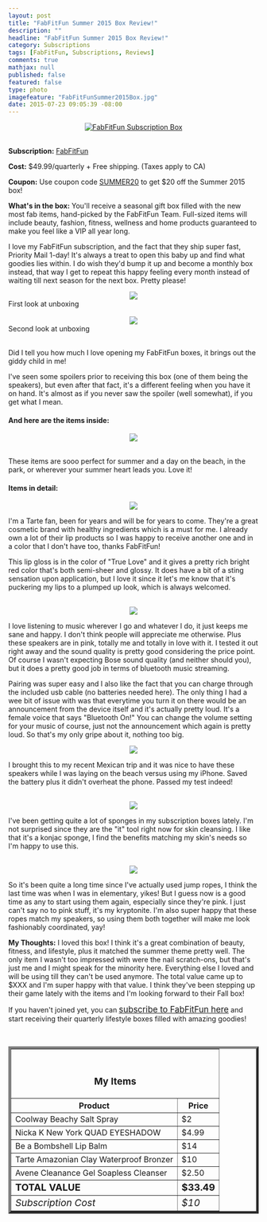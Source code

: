 ```yaml
---
layout: post
title: "FabFitFun Summer 2015 Box Review!"
description: ""
headline: "FabFitFun Summer 2015 Box Review!"
category: Subscriptions
tags: [FabFitFun, Subscriptions, Reviews]
comments: true
mathjax: null
published: false
featured: false
type: photo
imagefeature: "FabFitFunSummer2015Box.jpg"
date: 2015-07-23 09:05:39 -08:00
---
```


<center><a href="http://fabfitfun-vip.evyy.net/c/164125/63686/1731" target="_blank">
<img src="/images/FabFitFunSummer2015Box2.jpg" border="0" style="border:none;max-width:100%;" alt="FabFitFun Subscription Box" />
</a></center>
<br>

<p><b>Subscription:</b> <a href="http://fabfitfun-vip.evyy.net/c/164125/63686/1731" target="_blank">FabFitFun</a></p>
<p><b>Cost:</b> $49.99/quarterly + Free shipping. (Taxes apply to CA)</p>
<p><b>Coupon:</b> Use coupon code <a href="http://fabfitfun-vip.evyy.net/c/164125/63686/1731" target="_blank">SUMMER20</a> to get $20 off the Summer 2015 box!</p>
<p><b>What's in the box:</b> You'll receive a seasonal gift box filled with the new most fab items, hand-picked by the FabFitFun Team. Full-sized items will include beauty, fashion, fitness, wellness and home products guaranteed to make you feel like a VIP all year long.</p>

<p>I love my FabFitFun subscription, and the fact that they ship super fast, Priority Mail 1-day! It's always a treat to open this baby up and find what goodies lies within. I do wish they'd bump it up and become a monthly box instead, that way I get to repeat this happy feeling every month instead of waiting till next season for the next box. Pretty please!</p>


<center><img src="/images/FabFitFunSpring2015OpenBox2.jpg"></center>
<figcaption>First look at unboxing</figcaption>
<br>

<center><img src="/images/FabFitFunSpring2015OpenBox.jpg"></center>
<figcaption>Second look at unboxing</figcaption>
<br>

<p>Did I tell you how much I love opening my FabFitFun boxes, it brings out the giddy child in me!</p>

<p>I've seen some spoilers prior to receiving this box (one of them being the speakers), but even after that fact, it's a different feeling when you have it on hand. It's almost as if you never saw the spoiler (well somewhat), if you get what I mean.</p>

<H4>And here are the items inside:</H4>
<center><img src="/images/FabFitFunSummer2015Items.jpg"></center>
<br>

<p>These items are sooo perfect for summer and a day on the beach, in the park, or wherever your summer heart leads you. Love it!</p>

<H4>Items in detail:</H4>

<center><img src="/images/FabFitFunSummer2015Lip.jpg"></center>
<p>I'm a Tarte fan, been for years and will be for years to come. They're a great cosmetic brand with healthy ingredients which is a must for me. I already own a lot of their lip products so I was happy to receive another one and in a color that I don't have too, thanks FabFitFun!</p>
<p>This lip gloss is in the color of "True Love" and it gives a pretty rich bright red color that's both semi-sheer and glossy. It does have a bit of a sting sensation upon application, but I love it since it let's me know that it's puckering my lips to a plumped up look, which is always welcomed.</p>
<br>

<center><img src="/images/FabFitFunSummer2015Speakers2.jpg"></center>
<p>I love listening to music wherever I go and whatever I do, it just keeps me sane and happy. I don't think people will appreciate me otherwise. Plus these speakers are in pink, totally me and totally in love with it. I tested it out right away and the sound quality is pretty good considering the price point. Of course I wasn't expecting Bose sound quality (and neither should you), but it does a pretty good job in terms of bluetooth music streaming.</p>
<p>Pairing was super easy and I also like the fact that you can charge through the included usb cable (no batteries needed here). The only thing I had a wee bit of issue with was that everytime you turn it on there would be an announcement from the device itself and it's actually pretty loud. It's a female voice that says "Bluetooth On!" You can change the volume setting for your music of course, just not the announcement which again is pretty loud. So that's my only gripe about it, nothing too big.</p>

<center><img src="/images/FabFitFunSummer2015Speakers2.jpg"></center>
<p>I brought this to my recent Mexican trip and it was nice to have these speakers while I was laying on the beach versus using my iPhone. Saved the battery plus it didn't overheat the phone. Passed my test indeed!</p>
<br>

<center><img src="/images/FabFitFunSummer2015Sponge.jpg"></center>
<p>I've been getting quite a lot of sponges in my subscription boxes lately. I'm not surprised since they are the "it" tool right now for skin cleansing. I like that it's a konjac sponge, I find the benefits matching my skin's needs so I'm happy to use this.</p>
<br>

<center><img src="/images/FabFitFunSummer2015Jumprope.jpg"></center>
<p>So it's been quite a long time since I've actually used jump ropes, I think the last time was when I was in elementary, yikes! But I guess now is a good time as any to start using them again, especially since they're pink. I just can't say no to pink stuff, it's my kryptonite. I'm also super happy that these ropes match my speakers, so using them both together will make me look fashionably coordinated, yay!</p>

<p><i class="icon-exclamation-sign"></i><b> My Thoughts:</b> I loved this box! I think it's a great combination of beauty, fitness, and lifestyle, plus it matched the summer theme pretty well. The only item I wasn't too impressed with were the nail scratch-ons, but that's just me and I might speak for the minority here. Everything else I loved and will be using till they can't be used anymore. The total value came up to $XXX and I'm super happy with that value. I think they've been stepping up their game lately with the items and I'm looking forward to their Fall box!</p>

<p>If you haven't joined yet, you can <a href="http://fabfitfun-vip.evyy.net/c/164125/63686/1731" target="_blank"><big>subscribe to FabFitFun here</big></a> and start receiving their quarterly lifestyle boxes filled with amazing goodies!</p>
<br>

<TABLE  BORDER="5">
   <TR>
      <TH COLSPAN="2">
         <H3><BR><center>My Items</center></H3>
      </TH>
   </TR>
      <TH>Product</TH>
      <TH>Price</TH>
  <TR>
      <TD>Coolway Beachy Salt Spray</TD>
      <TD>$2</TD>
   </TR>
   <TR>
      <TD>Nicka K New York QUAD EYESHADOW</TD>
      <TD>$4.99</TD>
   </TR>
    <TR>
      <TD>Be a Bombshell Lip Balm</TD>
      <TD>$14</TD>
   </TR>
    <TR>
      <TD>Tarte Amazonian Clay Waterproof Bronzer</TD>
      <TD>$10</TD>
   </TR>
    <TR>
      <TD>Avene Cleanance Gel Soapless Cleanser</TD>
      <TD>$2.50</TD>
   </TR>
   <TR>
      <TD><b><big>TOTAL VALUE</big></b></TD>
      <TD><b><big>$33.49</big></b></TD>
   </TR>
   <TR>
      <TD><i><big>Subscription Cost</big></i></TD>
      <TD><i><big>$10</big></i></TD>
   </TR>
</TABLE>
